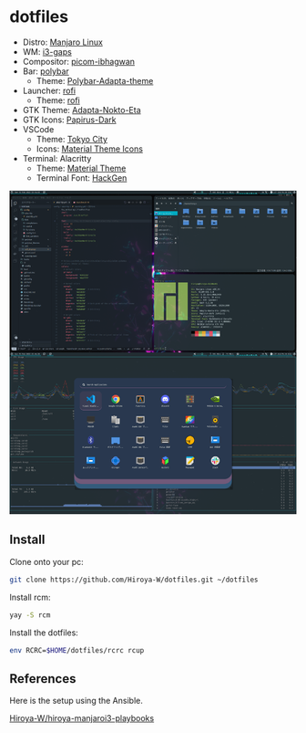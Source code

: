 # dotfiles

- Distro: [Manjaro Linux](https://manjaro.org/downloads/community/i3/)
- WM: [i3-gaps](https://github.com/Airblader/i3)
- Compositor: [picom-ibhagwan](https://github.com/ibhagwan/picom)
- Bar: [polybar](https://github.com/polybar/polybar)
  - Theme: [Polybar-Adapta-theme](https://github.com/matoruru/polybar-adapta-theme)
- Launcher: [rofi](https://github.com/davatorium/rofi)
  - Theme: [rofi](https://github.com/adi1090x/rofi)
- GTK Theme: [Adapta-Nokto-Eta](https://github.com/adapta-project/adapta-gtk-theme)
- GTK Icons: [Papirus-Dark](https://github.com/PapirusDevelopmentTeam/papirus-icon-theme)
- VSCode 
  - Theme: [Tokyo City](https://github.com/huytd/vscode-tokyo-city)
  - Icons: [Material Theme Icons](https://github.com/material-theme/vsc-material-theme)
- Terminal: Alacritty
  - Theme: [Material Theme](https://github.com/eendroroy/alacritty-theme)
  - Terminal Font: [HackGen](https://github.com/yuru7/HackGen)

![](screenshots/all.png)

## Install

Clone onto your pc:

```bash
git clone https://github.com/Hiroya-W/dotfiles.git ~/dotfiles
```

Install rcm:

```bash
yay -S rcm
```

Install the dotfiles:

```bash
env RCRC=$HOME/dotfiles/rcrc rcup
```

## References

Here is the setup using the Ansible.

[Hiroya-W/hiroya-manjaroi3-playbooks](https://github.com/Hiroya-W/hiroya-manjaroi3-playbooks)
